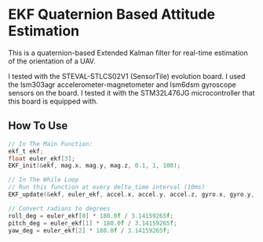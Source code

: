 # EKF Quaternion Based Attitude Estimation
This is a quaternion-based Extended Kalman filter for real-time estimation of the orientation of a UAV.

I tested with the STEVAL-STLCS02V1 (SensorTile) evolution board. I used the lsm303agr accelerometer-magnetometer and lsm6dsm gyroscope sensors on the board. I tested it with the STM32L476JG microcontroller that this board is equipped with.

## How To Use
```c
// In The Main Function:
ekf_t ekf;
float euler_ekf[3];
EKF_init(&ekf, mag.x, mag.y, mag.z, 0.1, 1, 100);
```

```c
// In The While Loop
// Run this function at every delta_time interval (10ms)
EKF_update(&ekf, euler_ekf, accel.x, accel.y, accel.z, gyro.x, gyro.y, gyro.z, mag.x, mag.y, mag.z, delta_time_second);

// Convert radians to degrees
roll_deg = euler_ekf[0] * 180.0f / 3.14159265f;
pitch_deg = euler_ekf[1] * 180.0f / 3.14159265f;
yaw_deg = euler_ekf[2] * 180.0f / 3.14159265f;
```
